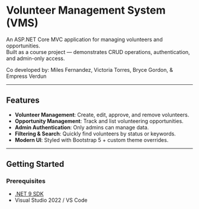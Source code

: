 # Volunteer Management System (VMS)

An ASP.NET Core MVC application for managing volunteers and opportunities.  
Built as a course project — demonstrates CRUD operations, authentication, and admin-only access.

Co developed by:
Miles Fernandez,
Victoria Torres,
Bryce Gordon, &
Empress Verdun

---

## Features
- **Volunteer Management**: Create, edit, approve, and remove volunteers.
- **Opportunity Management**: Track and list volunteering opportunities.
- **Admin Authentication**: Only admins can manage data.
- **Filtering & Search**: Quickly find volunteers by status or keywords.
- **Modern UI**: Styled with Bootstrap 5 + custom theme overrides.

---

## Getting Started

### Prerequisites
- [.NET 9 SDK](https://dotnet.microsoft.com/en-us/download) 
- Visual Studio 2022 / VS Code
